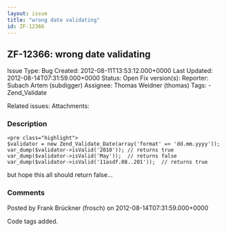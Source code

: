 ```yaml
---
layout: issue
title: "wrong date validating"
id: ZF-12366
---
```


ZF-12366: wrong date validating
-------------------------------

 Issue Type: Bug Created: 2012-08-11T13:53:12.000+0000 Last Updated: 2012-08-14T07:31:59.000+0000 Status: Open Fix version(s): 
 Reporter:  Subach Artem (subdigger)  Assignee:  Thomas Weidner (thomas)  Tags: - Zend\_Validate
 
 Related issues: 
 Attachments: 
### Description

 
    <pre class="highlight">
    $validator = new Zend_Validate_Date(array('format' => 'dd.mm.yyyy'));
    var_dump($validator->isValid('2010')); // returns true
    var_dump($validator->isValid('May'));  // returns false
    var_dump($validator->isValid('11asdf.08..201'));  // returns true


but hope this all should return false...

 

 

### Comments

Posted by Frank Brückner (frosch) on 2012-08-14T07:31:59.000+0000

Code tags added.

 

 